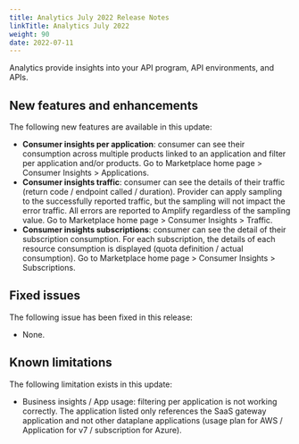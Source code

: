 ```yaml
---
title: Analytics July 2022 Release Notes
linkTitle: Analytics July 2022
weight: 90
date: 2022-07-11
---
```


Analytics provide insights into your API program, API environments, and APIs.

## New features and enhancements

The following new features are available in this update:

* **Consumer insights per application**: consumer can see their consumption across multiple products linked to an application and filter per application and/or products. Go to Marketplace home page > Consumer Insights > Applications.
* **Consumer insights traffic**: consumer can see the details of their traffic (return code / endpoint called / duration). Provider can apply sampling to the successfully reported traffic, but the sampling will not impact the error traffic. All errors are reported to Amplify regardless of the sampling value. Go to Marketplace home page > Consumer Insights > Traffic.
* **Consumer insights subscriptions**: consumer can see the detail of their subscription consumption. For each subscription, the details of each resource consumption is displayed (quota definition / actual consumption). Go to Marketplace home page > Consumer Insights > Subscriptions.

## Fixed issues

The following issue has been fixed in this release:

* None.

## Known limitations

The following limitation exists in this update:

* Business insights / App usage: filtering per application is not working correctly. The application listed only references the SaaS gateway application and not other dataplane applications (usage plan for AWS / Application for v7 / subscription for Azure).
